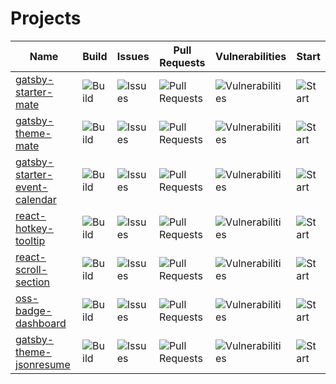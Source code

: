 # Projects

| Name | Build | Issues | Pull Requests | Vulnerabilities | Start |
| ---- | ---- | ---- | ---- | ---- | ---- |
| [gatsby-starter-mate](https://github.com/EmaSuriano/gatsby-starter-mate) | ![Build](https://badgen.net/github/checks/EmaSuriano/gatsby-starter-mate/master) | ![Issues](https://badgen.net/github/open-issues/EmaSuriano/gatsby-starter-mate) | ![Pull Requests](  https://badgen.net/github/open-prs/EmaSuriano/gatsby-starter-mate) | ![Vulnerabilities](https://badgen.net/snyk/EmaSuriano/gatsby-starter-mate) | ![Start](https://badgen.net/github/stars/EmaSuriano/gatsby-starter-mate) |
| [gatsby-theme-mate](https://github.com/EmaSuriano/gatsby-theme-mate) | ![Build](https://badgen.net/github/checks/EmaSuriano/gatsby-theme-mate/master) | ![Issues](https://badgen.net/github/open-issues/EmaSuriano/gatsby-theme-mate) | ![Pull Requests](  https://badgen.net/github/open-prs/EmaSuriano/gatsby-theme-mate) | ![Vulnerabilities](https://badgen.net/snyk/EmaSuriano/gatsby-theme-mate) | ![Start](https://badgen.net/github/stars/EmaSuriano/gatsby-theme-mate) |
| [gatsby-starter-event-calendar](https://github.com/EmaSuriano/gatsby-starter-event-calendar) | ![Build](https://badgen.net/github/checks/EmaSuriano/gatsby-starter-event-calendar/master) | ![Issues](https://badgen.net/github/open-issues/EmaSuriano/gatsby-starter-event-calendar) | ![Pull Requests](  https://badgen.net/github/open-prs/EmaSuriano/gatsby-starter-event-calendar) | ![Vulnerabilities](https://badgen.net/snyk/EmaSuriano/gatsby-starter-event-calendar) | ![Start](https://badgen.net/github/stars/EmaSuriano/gatsby-starter-event-calendar) |
| [react-hotkey-tooltip](https://github.com/EmaSuriano/react-hotkey-tooltip) | ![Build](https://badgen.net/github/checks/EmaSuriano/react-hotkey-tooltip/master) | ![Issues](https://badgen.net/github/open-issues/EmaSuriano/react-hotkey-tooltip) | ![Pull Requests](  https://badgen.net/github/open-prs/EmaSuriano/react-hotkey-tooltip) | ![Vulnerabilities](https://badgen.net/snyk/EmaSuriano/react-hotkey-tooltip) | ![Start](https://badgen.net/github/stars/EmaSuriano/react-hotkey-tooltip) |
| [react-scroll-section](https://github.com/EmaSuriano/react-scroll-section) | ![Build](https://badgen.net/github/checks/EmaSuriano/react-scroll-section/master) | ![Issues](https://badgen.net/github/open-issues/EmaSuriano/react-scroll-section) | ![Pull Requests](  https://badgen.net/github/open-prs/EmaSuriano/react-scroll-section) | ![Vulnerabilities](https://badgen.net/snyk/EmaSuriano/react-scroll-section) | ![Start](https://badgen.net/github/stars/EmaSuriano/react-scroll-section) |
| [oss-badge-dashboard](https://github.com/EmaSuriano/oss-badge-dashboard) | ![Build](https://badgen.net/github/checks/EmaSuriano/oss-badge-dashboard/master) | ![Issues](https://badgen.net/github/open-issues/EmaSuriano/oss-badge-dashboard) | ![Pull Requests](  https://badgen.net/github/open-prs/EmaSuriano/oss-badge-dashboard) | ![Vulnerabilities](https://badgen.net/snyk/EmaSuriano/oss-badge-dashboard) | ![Start](https://badgen.net/github/stars/EmaSuriano/oss-badge-dashboard) |
| [gatsby-theme-jsonresume](https://github.com/EmaSuriano/gatsby-theme-jsonresume) | ![Build](https://badgen.net/github/checks/EmaSuriano/gatsby-theme-jsonresume/master) | ![Issues](https://badgen.net/github/open-issues/EmaSuriano/gatsby-theme-jsonresume) | ![Pull Requests](  https://badgen.net/github/open-prs/EmaSuriano/gatsby-theme-jsonresume) | ![Vulnerabilities](https://badgen.net/snyk/EmaSuriano/gatsby-theme-jsonresume) | ![Start](https://badgen.net/github/stars/EmaSuriano/gatsby-theme-jsonresume) |
